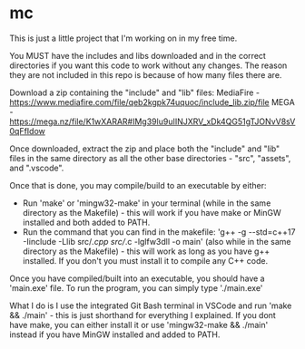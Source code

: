 # mc

This is just a little project that I'm working on in my free time.

You MUST have the includes and libs downloaded and in the correct directories if you want this code to work without any changes. The reason they are not included
in this repo is because of how many files there are.

Download a zip containing the "include" and "lib" files:
MediaFire - https://www.mediafire.com/file/qeb2kgpk74uquoc/include_lib.zip/file
MEGA - https://mega.nz/file/K1wXARAR#IMg39lu9uIINJXRV_xDk4QG51gTJONvV8sV0qFfIdow

Once downloaded, extract the zip and place both the "include" and "lib" files in the same directory as all the other base directories - "src", "assets", and ".vscode".

Once that is done, you may compile/build to an executable by either:
- Run 'make' or 'mingw32-make' in your terminal (while in the same directory as the Makefile) - this will work if you have make or MinGW installed and both added to
PATH.
- Run the command that you can find in the makefile: 'g++ -g --std=c++17 -Iinclude -Llib  src/*.cpp src/*.c -lglfw3dll -o main' (also while in the same directory
as the Makefile) - this will work as long as you have g++ installed. If you don't you must install it to compile any C++ code.

Once you have compiled/built into an executable, you should have a 'main.exe' file. To run the program, you can simply type './main.exe'

What I do is I use the integrated Git Bash terminal in VSCode and run 'make && ./main' - this is just shorthand for everything I explained. If you dont have make,
you can either install it or use 'mingw32-make && ./main' instead if you have MinGW installed and added to PATH.
